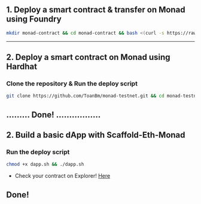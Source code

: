 ## 1. Deploy a smart contract & transfer on Monad using Foundry
```bash
mkdir monad-contract && cd monad-contract && bash <(curl -s https://raw.githubusercontent.com/ToanBm/dev-guide/refs/heads/main/foundry-contract.sh)
```
**********************************************************************************************
## 2. Deploy a smart contract on Monad using Hardhat
### Clone the repository & Run the deploy script
```Bash
git clone https://github.com/ToanBm/monad-testnet.git && cd monad-testnet && chmod +x contract.sh && ./contract.sh
```
## ......... Done! .................

## 2. Build a basic dApp with Scaffold-Eth-Monad
### Run the deploy script
```bash
chmod +x dapp.sh && ./dapp.sh
```

- Check your contract on Explorer! [Here](https://monad-testnet.socialscan.io/)

## Done!

